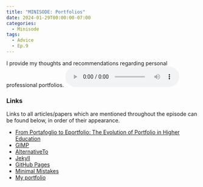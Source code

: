 ```yaml
---
title: "MINISODE: Portfolios"
date: 2024-01-29T00:00:00-07:00
categories:
  - Minisode
tags:
  - Advice
  - Ep.9
---
```


I provide my thoughts and recommendations regarding personal professional portfolios.
<audio controls>
<source src="https://into-ai-safety.github.io/assets\audio\into-ai-safety_ep.9.mp3" type="audio/mp3">
</audio>

### Links

Links to all articles/papers which are mentioned throughout the episode can be found below, in order of their appearance.
  - <a href="https://jime.open.ac.uk/articles/10.5334/jime.574" target="_blank" rel="noreferrer noopener">From Portafoglio to Eportfolio: The Evolution of Portfolio in Higher Education</a>
  - <a href="https://www.gimp.org" target="_blank" rel="noreferrer noopener">GIMP</a>
  - <a href="https://alternativeto.net" target="_blank" rel="noreferrer noopener">AlternativeTo</a>
  - <a href="https://jekyllrb.com" target="_blank" rel="noreferrer noopener">Jekyll</a>
  - <a href="https://pages.github.com" target="_blank" rel="noreferrer noopener">GitHub Pages</a>
  - <a href="https://mmistakes.github.io/minimal-mistakes/" target="_blank" rel="noreferrer noopener">Minimal Mistakes</a>
  - <a href="https://jacob-haimes.github.io" target="_blank" rel="noreferrer noopener">My portfolio</a>

<!-- end of the list -->
